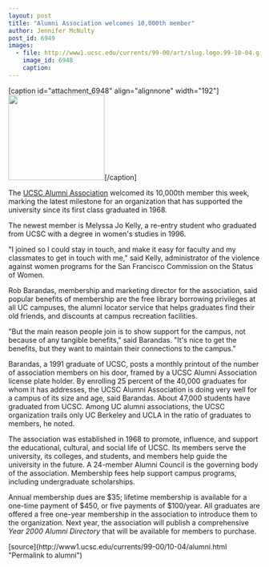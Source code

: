 ```yaml
---
layout: post
title: "Alumni Association welcomes 10,000th member"
author: Jennifer McNulty
post_id: 6949
images:
  - file: http://www1.ucsc.edu/currents/99-00/art/slug.logo.99-10-04.gif
    image_id: 6948
    caption: 
---
```


[caption id="attachment_6948" align="alignnone" width="192"]<a href="http://localhost/mysite/wp-content/uploads/1999/10/slug.logo.99-10-04.gif"><img class="size-full wp-image-6948" src="http://localhost/mysite/wp-content/uploads/1999/10/slug.logo.99-10-04.gif" alt="" width="192" height="170" /></a>[/caption]
<p>
  The <a href="http://alumni.ucsc.edu/">UCSC Alumni Association</a> welcomed its 10,000th member this week, marking the latest milestone for an organization that has supported the university since its first class graduated in 1968.
</p>
<p>
  The newest member is Melyssa Jo Kelly, a re-entry student who graduated from UCSC with a degree in women's studies in 1996.
</p>"I joined so I could stay in touch, and make it easy for faculty and my classmates to get in touch with me," said Kelly, administrator of the violence against women programs for the San Francisco Commission on the Status of Women.
<p>
  Rob Barandas, membership and marketing director for the association, said popular benefits of membership are the free library borrowing privileges at all UC campuses, the alumni locator service that helps graduates find their old friends, and discounts at campus recreation facilities.
</p>
<p>
  "But the main reason people join is to show support for the campus, not because of any tangible benefits," said Barandas. "It's nice to get the benefits, but they want to maintain their connections to the campus."
</p>
<p>
  Barandas, a 1991 graduate of UCSC, posts a monthly printout of the number of association members on his door, framed by a UCSC Alumni Association license plate holder. By enrolling 25 percent of the 40,000 graduates for whom it has addresses, the UCSC Alumni Association is doing very well for a campus of its size and age, said Barandas. About 47,000 students have graduated from UCSC. Among UC alumni associations, the UCSC organization trails only UC Berkeley and UCLA in the ratio of graduates to members, he noted.
</p>
<p>
  The association was established in 1968 to promote, influence, and support the educational, cultural, and social life of UCSC. Its members serve the university, its colleges, and students, and members help guide the university in the future. A 24-member Alumni Council is the governing body of the association. Membership fees help support campus programs, including undergraduate scholarships.
</p>
<p>
  Annual membership dues are $35; lifetime membership is available for a one-time payment of $450, or five payments of $100/year. All graduates are offered a free one-year membership in the association to introduce them to the organization. Next year, the association will publish a comprehensive <i>Year 2000 Alumni Directory</i> that will be available for members to purchase.
</p>
<p>

</p>
<p>
  </p>
[source](http://www1.ucsc.edu/currents/99-00/10-04/alumni.html "Permalink to alumni")

